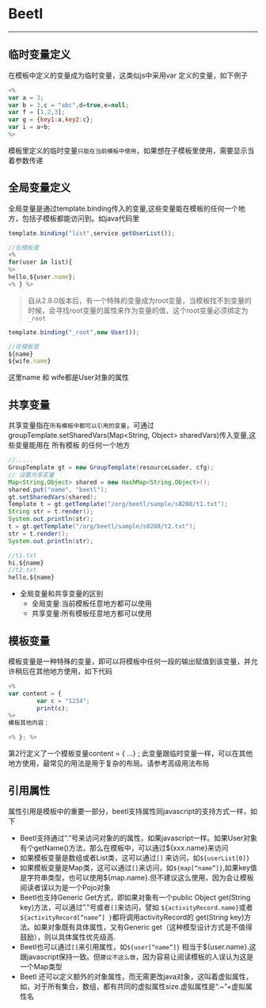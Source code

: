 # Beetl

----

## 临时变量定义

在模板中定义的变量成为临时变量，这类似js中采用var 定义的变量，如下例子

```JavaScript
<%
var a = 3;
var b = 3,c = "abc",d=true,e=null;
var f = [1,2,3];
var g = {key1:a,key2:c};
var i = a+b;
%>
```

模板里定义的临时变量`只能在当前模板中使用`，如果想在子模板里使用，需要显示当着参数传递

## 全局变量定义

全局变量是通过template.binding传入的变量,这些变量能在模板的任何一个地方，包括子模板都能访问到。如java代码里

```JavaScript
template.binding("list",service.getUserList());

//在模板里
<%
for(user in list){
%>
hello,${user.name};
<% } %>
```

>	自从2.8.0版本后，有一个特殊的变量成为root变量，当模板找不到变量的时候，会寻找root变量的属性来作为变量的值，这个root变量必须绑定为`_root`

```JavaScript
template.binding("_root",new User());

//在模板里
${name}
${wife.name}
```

这里name 和 wife都是User对象的属性

## 共享变量

共享变量指在`所有模板中都可以引用的变量`，可通过groupTemplate.setSharedVars(Map<String, Object> sharedVars)传入变量,这些变量能用在 所有模板 的任何一个地方

```Java
//.....
GroupTemplate gt = new GroupTemplate(resourceLoader, cfg);
// 设置共享变量
Map<String,Object> shared = new HashMap<String,Object>();
shared.put("name", "beetl");
gt.setSharedVars(shared);
Template t = gt.getTemplate("/org/beetl/sample/s0208/t1.txt");
String str = t.render();
System.out.println(str);
t = gt.getTemplate("/org/beetl/sample/s0208/t2.txt");
str = t.render();
System.out.println(str);
```

```JavaScript
//t1.txt
hi,${name}
//t2.txt
hello,${name}
```

+	全局变量和共享变量的区别
	*	全局变量:当前模板任意地方都可以使用
	*	共享变量:所有模板任意地方都可以使用
	
## 模板变量

模板变量是一种特殊的变量，即可以将模板中任何一段的输出赋值到该变量，并允许稍后在其他地方使用，如下代码

```JavaScript
<%
var content = {
        var c = "1234";
        print(c);
%>
模板其他内容：

<% }; %>
```

第2行定义了一个模板变量content = { …} ; 此变量跟临时变量一样，可以在其他地方使用，最常见的用法是用于复杂的布局。请参考高级用法布局

## 引用属性

属性引用是模板中的重要一部分，beetl支持属性同javascript的支持方式一样，如下

+	Beetl支持通过”.”号来访问对象的的属性，如果javascript一样。如果User对象有个getName()方法，那么在模板中，可以通过${xxx.name}来访问
+	如果模板变量是数组或者List类，这可以通过`[]` 来访问，如`${userList[0]}`
+	如果模板变量是Map类，这可以通过`[]`来访问，如`${map[“name”]}`,如果key值是字符串类型，也可以使用${map.name}.但不建议这么使用，因为会让模板阅读者误以为是一个Pojo对象
+	Beetl也支持Generic Get方式，即如果对象有一个public Object get(String key)方法，可以通过”.”号或者`[]`来访问，譬如 `${activityRecord.name}`或者`${activityRecord[“name”] }`都将调用activityRecord的 get(String key)方法。如果对象既有具体属性，又有Generic get（这种模型设计方式是不值得鼓励），则以具体属性优先级高.
+	Beetl也可以通过`[]`来引用属性，如`${user[“name”]}` 相当于${user.name}.这跟javascript保持一致。但`建议不这么做`，因为容易让阅读模板的人误认为这是一个Map类型
+	Beetl 还可以定义额外的对象属性，而无需更改java对象，这叫着虚拟属性，如，对于所有集合，数组，都有共同的虚拟属性size.虚拟属性是“.~”+虚拟属性名
	
